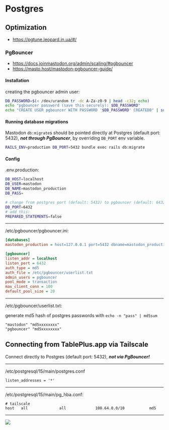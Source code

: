 # Postgres

## Optimization

- https://pgtune.leopard.in.ua/#/

### PgBouncer

- https://docs.joinmastodon.org/admin/scaling/#pgbouncer
- https://masto.host/mastodon-pgbouncer-guide/

#### Installation

creating the pgbouncer admin user:

```bash
DB_PASSWORD=$(< /dev/urandom tr -dc A-Za-z0-9 | head -c32; echo)
echo "pgbouncer password (save this securely): $DB_PASSWORD"
echo "CREATE USER pgbouncer WITH PASSWORD '$DB_PASSWORD' CREATEDB" | sudo -u postgres psql -f -
```

#### Running database migrations

Mastodon `db:migrate`s should be pointed directly at Postgres (default port: 5432), ***not through PgBouncer***, by overriding `DB_PORT` env variable.

```bash
RAILS_ENV=production DB_PORT=5432 bundle exec rails db:migrate
```

#### Config

.env.production:

```sh
DB_HOST=localhost
DB_USER=mastodon
DB_NAME=mastodon_production
DB_PASS=

# change from postgres port (default: 5432) to pgbouncer (default: 6432)
DB_PORT=6432
# add this:
PREPARED_STATEMENTS=false
```

---

/etc/pgbouncer/pgbouncer.ini:

```ini
[databases]
mastodon_production = host=127.0.0.1 port=5432 dbname=mastodon_production user=mastodon password=

[pgbouncer]
listen_addr = localhost
listen_port = 6432
auth_type = md5
auth_file = /etc/pgbouncer/userlist.txt
admin_users = pgbouncer
pool_mode = transaction
max_client_conn = 100
default_pool_size = 20
```

---

/etc/pgbouncer/userlist.txt:

generate md5 hash of postgres passwords with `echo -n "pass" | md5sum`

```
"mastodon" "md5xxxxxxxx"
"pgbouncer" "md5xxxxxxxx"
```

## Connecting from TablePlus.app via Tailscale

Connect directly to Postgres (default port: 5432), ***not via PgBouncer!***

---

/etc/postgresql/15/main/postgres.conf

```
listen_addresses = '*'
```

---

/etc/postgresql/15/main/pg_hba.conf:

```
# tailscale
host   all              all             100.64.0.0/10           md5
```

---

![](https://user-images.githubusercontent.com/1703673/206910912-1dea1173-7090-47db-b964-1b4bbe0d197e.png)
